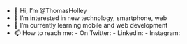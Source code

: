- 👋 Hi, I’m @ThomasHolley
- 👀 I’m interested in new technology, smartphone, web
- 🌱 I’m currently learning mobile and web development
- 📫 How to reach me:
            - On Twitter:
            - Linkedin:
            - Instagram:

<!---
ThomasHolley/ThomasHolley is a ✨ special ✨ repository because its `README.md` (this file) appears on your GitHub profile.
You can click the Preview link to take a look at your changes.
--->
